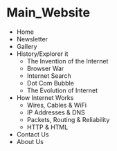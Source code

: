 # Main_Website

* Home
* Newsletter
* Gallery
* History/Explorer it
  * The Invention of the Internet
  * Browser War
  * Internet Search
  * Dot Com Bubble
  * The Evolution of Internet
* How Internet Works
  * Wires, Cables & WiFi
  * IP Addresses & DNS
  * Packets, Routing & Reliability
  * HTTP & HTML
* Contact Us
* About Us 

